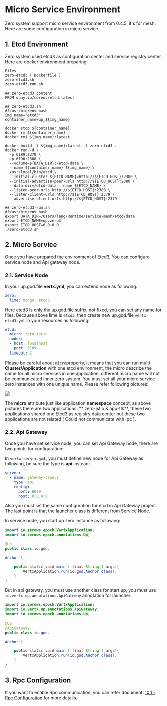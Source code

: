 # Micro Service Environment

Zero system support micro service environment from 0.4.5, it's for mesh. Here are some configuration in micro service.

## 1. Etcd Environment

Zero system used etcd3 as configuration center and service registry center. Here are docker environment preparing

```
Files
zero-etcd3 ( Dockerfile )
zero-etcd3.sh
zero-etcd3-run.sh

## zero-etcd3 content
FROM quay.io/coreos/etcd:latest

## zero-etcd3.sh
#!/usr/bin/env bash
img_name="etcd3"
container_name=up_${img_name}

docker stop ${container_name}
docker rm ${container_name}
docker rmi ${img_name}:latest

docker build -t ${img_name}:latest -f zero-etcd3 .
docker run -d \
  -p 6189:2379 \
  -p 6190:2380 \
  --volume=${DATA_DIR}:/etcd-data \
  --name ${container_name} ${img_name} \
  /usr/local/bin/etcd \
  --initial-cluster ${ETCD_NAME}=http://${ETCD_HOST}:2380 \
  --initial-advertise-peer-urls http://${ETCD_HOST}:2380 \
  --data-dir=/etcd-data --name ${ETCD_NAME} \
  --listen-peer-urls http://${ETCD_HOST}:2380 \
  --listen-client-urls http://${ETCD_HOST}:2379 \
  --advertise-client-urls http://${ETCD_HOST}:2379

## zero-etcd3-run.sh
#!/usr/bin/env bash
export DATA_DIR=/Users/lang/Runtime/service-mesh/etcd/data
export ETCD_NAME=up.zero3
export ETCD_HOST=0.0.0.0
./zero-etcd3.sh
```

## 2. Micro Service

Once you have prepared the environment of Etcd3, You can configure service node and Api gateway node.

### 2.1. Service Node

In your up.god.file **vertx.yml**, you can extend node as following:

```yaml
zero:
  lime: mongo, etcd3
```

Here etcd3 is only the up.god.file suffix, not fixed, you can set any name for files. Because above lime is `etcd3`,
then create new up.god.file `vertx-etcd3.yml` in your resources as following:

```yaml
etcd:
  micro: zero-istio
  nodes:
  - host: localhost
    port: 6189
  timeout: 2
```

Please be careful about `micro`property, it means that you can run multi **Cluster/Application** with one etcd
environment, the micro describe the name for all micro services in one application, different micro name will not be
communicated inner zero system. You must set all your micro service zero instances with one unique name. Please refer
following pictures:

![](/doc/image/micro-group.png)

The **micro** attribute just like application **namespace** concept, as above pictures there are two applications: **
zero-istio & app-tlk**, these two applications shared one Etcd3 as registry data center but these two applications are
not related \( Could not communicate with Ipc \).

### 2.2. Api Gateway

Once you have set service node, you can set Api Gateway node, there are two points for configuration:

In `vertx-server.yml`, you must define new node for Api Gateway as following, be sure the type is **api** instead:

```yaml
server:
  - name: gateway-cronus
    type: api
    config:
      port: 6099
      host: 0.0.0.0
```

Also you must set the same configuration for etcd in Api Gateway project. The last point is that the launcher class is
different from Service Node.

In service node, you start up zero instance as following:

```java
import io.zerows.epoch.VertxApplication;
import io.zerows.epoch.annotations.Up;

@Up
public class io.god.

Anchor {

    public static void main ( final String[] args){
        VertxApplication.run(io.god.Anchor.class);
    }
}
```

But in api gateway, you must use another class for start up, you must use `io.vertx.up.annotations.ApiGateway`
annotation for launcher:

```java
import io.zerows.epoch.VertxApplication;
import io.vertx.up.annotations.ApiGateway;
import io.zerows.epoch.annotations.Up;

@Up
@ApiGateway
public class io.god.

Anchor {

    public static void main ( final String[] args){
        VertxApplication.run(io.god.Anchor.class);
    }
}
```

## 3. Rpc Configuration

If you want to enable Rpc communication, you can refer document: [10.1 - Rpc Configuration](101-rpc-configuration.md)
for more details.

